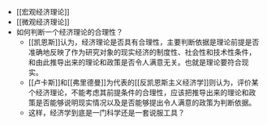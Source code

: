 - [[宏观经济理论]]
- [[微观经济理论]]
- 如何判断一个经济理论的合理性？
    - [[凯恩斯]]认为，经济理论是否具有合理性，主要判断依据是理论前提是否准确地反映了作为研究对象的现实经济的制度性、社会性和技术性条件，和由此推导出来的理论和政策是否令人满意无关。也就是理论要符合现实。
    - [[卢卡斯]]和[[弗里德曼]]为代表的[[反凯恩斯主义经济学]]则认为，评价某个经济理论，不能考虑其前提条件的合理性，应该把推导出来的理论和政策是否能够说明现实情况以及是否能够提出令人满意的政策为判断依据。
    - 这样，经济学到底是一门科学还是一套说服工具？
